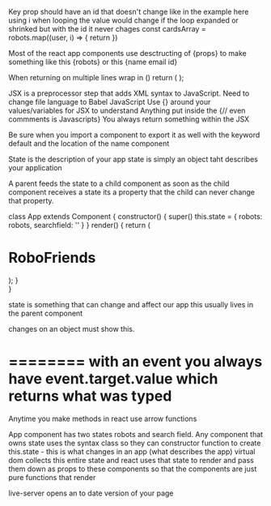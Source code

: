 Key prop should have an id that doesn't change like in the example here using i when looping the value would change if the loop expanded or shrinked but with the id it never chages 
	const cardsArray = robots.map((user, i) => {
		return <Card key={robots[i].id} id={robots[i].id} name={robots[i].name} email={robots[i].email}/> 
	})

Most of the react app components use desctructing of {props} to make something like this {robots} or this {name email id}

When returning on multiple lines wrap in ()
return (<Card 
		key={robots[i].id} 
		id={robots[i].id} 
		name={robots[i].name} 
		email={robots[i].email}
		/>
	  );

JSX is a preprocessor step that adds XML syntax to JavaScript.
Need to change file language to Babel JavaScript
Use {} around your values/variables for JSX to understand
Anything put inside the {// even commments is Javascripts} 
You always return something within the JSX 

Be sure when you import a component to export it as well with the keyword default and the location of the name component

State is the description of your app state is simply an object taht describes your application

A parent feeds the state to a child component as soon as the child component receives a state its a property that the child can never change that property.

class App extends Component {
  constructor() {
    super()
    this.state = {
      robots: robots,
      searchfield: ''
    }
  }
  render() {
      return (
      <div className='tc'>
        <h1>RoboFriends</h1>
        <SearchBox />
        <CardList robots={robots}/>
      </div>
    );
  }   
}

state is something that can change and affect our app this usually lives in the parent component

changes on an object must show this.

========
with an event you always have event.target.value which returns what was typed
=========

Anytime you make methods in react use arrow functions

App component has two states robots and search field.
Any component that owns state uses the syntax class so they can constructor function to create this.state - this is what changes in an app (what describes the app) 
virtual dom collects this entire state and react uses that state to render and pass them down as props to these components so that the components are just pure functions that render

live-server opens an to date version of your page
